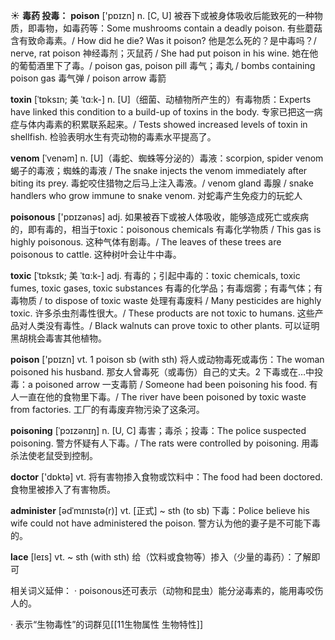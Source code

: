 ☀ <span class="category">**毒药 投毒：**</span>
<span class="vocabulary">**poison**</span> ['pɒɪzn] 
<span class="definition">n. [C, U] 被吞下或被身体吸收后能致死的一种物质，即毒物，如毒药等：</span>Some mushrooms contain a deadly poison. 有些蘑菇含有致命毒素。/ How did he die? Was it poison? 他是怎么死的？是中毒吗？/ nerve, rat poison 神经毒剂；灭鼠药 / She had put poison in his wine. 她在他的葡萄酒里下了毒。/ poison gas, poison pill 毒气；毒丸 / bombs containing poison gas 毒气弹 / poison arrow 毒箭
           
<span class="vocabulary">**toxin**</span> [ˈtɒksɪn; 美 ˈtɑ:k-]
<span class="definition">n. [U]（细菌、动植物所产生的）有毒物质：</span>Experts have linked this condition to a build-up of toxins in the body. 专家已把这一病症与体内毒素的积累联系起来。/ Tests showed increased levels of toxin in shellfish. 检验表明水生有壳动物的毒素水平提高了。
          
<span class="vocabulary">**venom**</span> [ˈvenəm]
<span class="definition">n. [U]（毒蛇、蜘蛛等分泌的）毒液：</span>scorpion, spider venom 蝎子的毒液；蜘蛛的毒液 / The snake injects the venom immediately after biting its prey. 毒蛇咬住猎物之后马上注入毒液。/ venom gland 毒腺 / snake handlers who grow immune to snake venom. 对蛇毒产生免疫力的玩蛇人

<span class="vocabulary">**poisonous**</span> ['pɒɪzənəs] 
<span class="definition">adj. 如果被吞下或被人体吸收，能够造成死亡或疾病的，即有毒的，相当于toxic：</span>poisonous chemicals 有毒化学物质 / This gas is highly poisonous. 这种气体有剧毒。/ The leaves of these trees are poisonous to cattle. 这种树叶会让牛中毒。
           
<span class="vocabulary">**toxic**</span> [ˈtɒksɪk; 美 ˈtɑ:k-]
<span class="definition">adj. 有毒的；引起中毒的：</span>toxic chemicals, toxic fumes, toxic gases, toxic substances 有毒的化学品；有毒烟雾；有毒气体；有毒物质 / to dispose of toxic waste 处理有毒废料 / Many pesticides are highly toxic. 许多杀虫剂毒性很大。/ These products are not toxic to humans. 这些产品对人类没有毒性。/ Black walnuts can prove toxic to other plants. 可以证明黑胡桃会毒害其他植物。

<span class="vocabulary">**poison**</span> ['pɒɪzn] 
<span class="definition">vt. 1 poison sb (with sth) 将人或动物毒死或毒伤：</span>The woman poisoned his husband. 那女人曾毒死（或毒伤）自己的丈夫。<span class="definition">2 下毒或在…中投毒：</span>a poisoned arrow 一支毒箭 / Someone had been poisoning his food. 有人一直在他的食物里下毒。/ The river have been poisoned by toxic waste from factories. 工厂的有毒废弃物污染了这条河。
           
<span class="vocabulary">**poisoning**</span> [ˈpɔɪzənɪŋ]
<span class="definition">n. [U, C] 毒害；毒杀；投毒：</span>The police suspected poisoning. 警方怀疑有人下毒。/ The rats were controlled by poisoning. 用毒杀法使老鼠受到控制。
 
<span class="vocabulary">**doctor**</span> ['dɒktə] 
<span class="definition">vt. 将有害物掺入食物或饮料中：</span>The food had been doctored. 食物里被掺入了有害物质。
           
<span class="vocabulary">**administer**</span> [ədˈmɪnɪstə(r)]
<span class="definition">vt. [正式] ~ sth (to sb) 下毒：</span>Police believe his wife could not have administered the poison. 警方认为他的妻子是不可能下毒的。
           
<span class="vocabulary">**lace**</span> [leɪs]
<span class="definition">vt. ~ sth (with sth) 给（饮料或食物等）掺入（少量的毒药）：</span>了解即可

相关词义延伸：
· poisonous还可表示（动物和昆虫）能分泌毒素的，能用毒咬伤人的。

· 表示“生物毒性”的词群见[[11生物属性 生物特性]]


